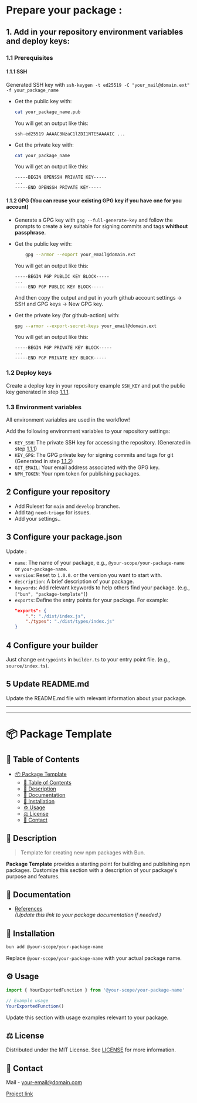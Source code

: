 # Prepare your package :

## 1. Add in your repository environment variables and deploy keys:

### 1.1 Prerequisites

#### 1.1.1 SSH
Generated SSH key with `ssh-keygen -t ed25519 -C "your_mail@domain.ext" -f your_package_name`

- Get the public key with:
	```bash
	cat your_package_name.pub
	```
	You will get an output like this:
	```
	ssh-ed25519 AAAAC3NzaC1lZDI1NTE5AAAAIC ...
	```

- Get the private key with:
	```bash
	cat your_package_name
	```
	You will get an output like this:
	```
	-----BEGIN OPENSSH PRIVATE KEY-----
	...
	-----END OPENSSH PRIVATE KEY-----
	```

#### 1.1.2 GPG **(You can reuse your existing GPG key if you have one for you account)**

- Generate a GPG key with `gpg --full-generate-key` and follow the prompts to create a key suitable for signing commits and tags **whithout passphrase**.

- Get the public key with:
	```bash
		gpg --armor --export your_email@domain.ext
	```
	
	You will get an output like this:
	```
	-----BEGIN PGP PUBLIC KEY BLOCK-----
	...
	-----END PGP PUBLIC KEY BLOCK-----
	```
	And then copy the output and put in yourh github account settings -> SSH and GPG keys -> New GPG key.

- Get the private key (for github-action) with:
	```bash
	gpg --armor --export-secret-keys your_email@domain.ext
	```
	You will get an output like this:
	```
	-----BEGIN PGP PRIVATE KEY BLOCK-----
	...
	-----END PGP PRIVATE KEY BLOCK-----
	```

### 1.2 Deploy keys
Create a deploy key in your repository example `SSH_KEY` and put the public key generated in step [1.1.1](#111-ssh).

### 1.3 Environment variables

All environment variables are used in the workflow!

Add the following environment variables to your repository settings:

- `KEY_SSH`: The private SSH key for accessing the repository. (Generated in step [1.1.1](#111-ssh))
- `KEY_GPG`: The GPG private key for signing commits and tags for git (Generated in step [1.1.2](#112-gpg))
- `GIT_EMAIL`: Your email address associated with the GPG key.
- `NPM_TOKEN`: Your npm token for publishing packages.

## 2 Configure your repository
- Add Ruleset for `main` and `develop` branches.
- Add tag `need-triage` for issues.
- Add your settings..

## 3 Configure your package.json
Update :
- `name`: The name of your package, e.g., `@your-scope/your-package-name` or `your-package-name`.
- `version`: Reset to `1.0.0`. or the version you want to start with.
- `description`: A brief description of your package.
- `keywords`: Add relevant keywords to help others find your package. (e.g., `["bun", "package-template"]`)
- `exports`: Define the entry points for your package. For example:
	```json
	"exports": {
		".": "./dist/index.js",
		"./types": "./dist/types/index.js"
	}
	```

## 4 Configure your builder
Just change `entrypoints` in `builder.ts` to your entry point file. (e.g., `source/index.ts`).

## 5 Update README.md
Update the README.md file with relevant information about your package.

---
---
<!-- You Can Remove all content above this line -->

# 📦 Package Template

## 📌 Table of Contents

- [📦 Package Template](#-package-template)
	- [📌 Table of Contents](#-table-of-contents)
	- [📝 Description](#-description)
	- [🌟 Documentation](#-documentation)
	- [🔧 Installation](#-installation)
	- [⚙️ Usage](#-usage)
	- [⚖️ License](#-license)
	- [📧 Contact](#-contact)

## 📝 Description

> Template for creating new npm packages with Bun.

**Package Template** provides a starting point for building and publishing npm packages. Customize this section with a description of your package's purpose and features.

## 🌟 Documentation

- [References](https://your-package-docs.com)  
	*(Update this link to your package documentation if needed.)*

## 🔧 Installation

```bash
bun add @your-scope/your-package-name
```
Replace `@your-scope/your-package-name` with your actual package name.

## ⚙️ Usage

```ts
import { YourExportedFunction } from '@your-scope/your-package-name'

// Example usage
YourExportedFunction()
```
Update this section with usage examples relevant to your package.

## ⚖️ License

Distributed under the MIT License. See [LICENSE](./LICENSE) for more information.

## 📧 Contact

Mail - [your-email@domain.com](mailto:your-email@domain.com)

[Project link](https://github.com/your-username/your-repo)

